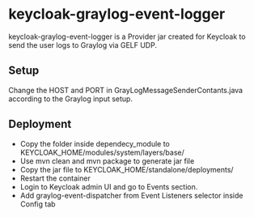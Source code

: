 # keycloak-graylog-event-logger

keycloak-graylog-event-logger is a Provider jar created for Keycloak to send the user logs to Graylog via GELF UDP.

## Setup

Change the HOST and PORT in GrayLogMessageSenderContants.java according to the Graylog input setup.

## Deployment

* Copy the folder inside dependecy_module to KEYCLOAK_HOME/modules/system/layers/base/
* Use mvn clean and mvn package to generate jar file
* Copy the jar file to KEYCLOAK_HOME/standalone/deployments/
* Restart the container
* Login to Keycloak admin UI and go to Events section.
* Add graylog-event-dispatcher from Event Listeners selector inside Config tab
